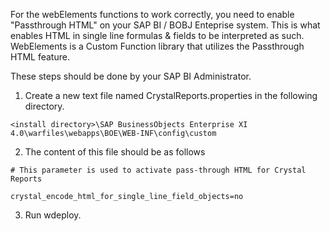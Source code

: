 For the webElements functions to work correctly, you need to enable "Passthrough HTML" on your SAP BI / BOBJ Enteprise system. This is what enables HTML in single line formulas & fields to be interpreted as such. WebElements is a Custom Function library that utilizes the Passthrough HTML feature.

These steps should be done by your SAP BI Administrator.

1. Create a new text file named CrystalReports.properties in the following directory.
```
<install directory>\SAP BusinessObjects Enterprise XI 4.0\warfiles\webapps\BOE\WEB-INF\config\custom
```
  
2. The content of this file should be as follows

```
# This parameter is used to activate pass-through HTML for Crystal Reports
  
crystal_encode_html_for_single_line_field_objects=no
```
  
3. Run wdeploy.
